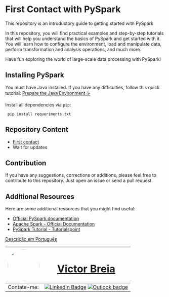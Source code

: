 # First Contact with PySpark

This repository is an introductory guide to getting started with PySpark

In this repository, you will find practical examples and step-by-step tutorials that will help you understand the basics of PySpark and get started with it. You will learn how to configure the environment, load and manipulate data, perform transformation and analysis operations, and much more.

Have fun exploring the world of large-scale data processing with PySpark!

## Installing PySpark

You must have Java installed. If you have any difficulties, follow this quick tutorial: [Prepare the Java Environment ☕](./docs/config_ambient.md)

Install all dependencies via `pip`:
```
 pip install requeriments.txt
 ```

## Repository Content

- [First contact](./pyspark_proj/01.first_contact.ipynb)
- Wait for updates

## Contribution

If you have any suggestions, corrections or additions, please feel free to contribute to this repository. Just open an issue or send a pull request.

## Additional Resources

Here are some additional resources that you might find useful:

- [Official PySpark documentation](https://spark.apache.org/docs/latest/api/python/index.html)
- [Apache Spark - Official Documentation](https://spark.apache.org/documentation.html)
- [PySpark Tutorial - Tutorialspoint](https://www.tutorialspoint.com/pyspark/index.htm)



[Descrição em Português](README_PT.md)

| <a  href="https://www.linkedin.com/in/victor-breia/"> <img  style="border-radius: 50%;"  src="https://i.imgur.com/lGrTp6M.png" width="100px;"  alt=""/> |<h1> [Victor Breia](https://www.linkedin.com/in/victor-breia/)</a>                                                                      </h1>                                                                                                                                                                                    |
| ----------------------------------------------------------------------------------------------------------------------------------------------------------------------------------------------------------------------------- | ---------------------------------------------------------------------------------------------------------------------------------------------------------------------------------------------------------------------------------------------------------------------------------------------------------------------- |
| Contate-me:                                                                                                                                                                                                                   | [![LinkedIn Badge](https://img.shields.io/badge/linkedin-blue?logo=linkedin&style=for-the-badge&logoColor=white)](https://www.linkedin.com/in/victor-breia/) [![Outlook badge](https://img.shields.io/badge/outlook-blue?logo=microsoftoutlook&style=for-the-badge&logoColor=white)](mailto:victordaschagas@outlook.com) |
